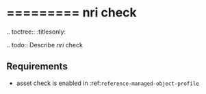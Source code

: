 

=========
nri check
=========

.. toctree::
    :titlesonly:

.. todo::
    Describe *nri* check

Requirements
------------
* asset check is enabled in :ref:`reference-managed-object-profile`

